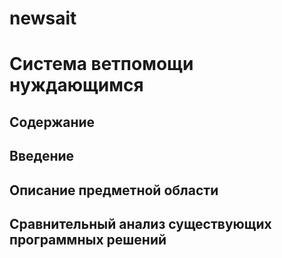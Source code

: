 # newsait
# Система ветпомощи нуждающимся

## Содержание

## Введение

## Описание предметной области

## Сравнительный анализ существующих программных решений
